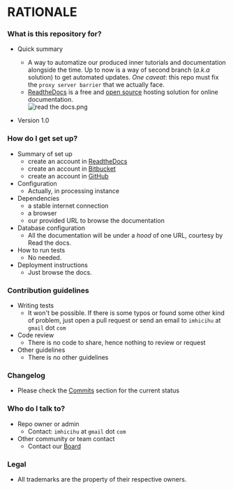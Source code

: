# RATIONALE #


### What is this repository for? ###

* Quick summary
    - A way to automatize our produced inner tutorials and documentation alongside  the time.  Up to now is a way of second branch (_a.k.a_ solution)  to get automated updates. _One caveat_: this repo must fix the `proxy server barrier` that we actually face.
    - [ReadtheDocs](https://readthedocs.org/) is a free and [open source](https://docs.readthedocs.io/en/latest/open-source-philosophy.html) hosting solution for online documentation.    
![read the docs.png](https://bitbucket.org/repo/7EGyxon/images/2863984415-read%20the%20docs.png)

* Version 1.0

### How do I get set up? ###

* Summary of set up
    - create an account in [ReadtheDocs](https://readthedocs.org/)
	- create an account in [Bitbucket](https://bitbucket.org/)
    - create an account in [GitHub](http://github.com/)
* Configuration
    - Actually, in processing instance
* Dependencies
    - a stable internet connection
    - a browser
    - our provided URL to browse the documentation
* Database configuration
    - All the documentation will be under a _hood_ of one URL, courtesy by Read the docs.
* How to run tests
    - No needed. 
* Deployment instructions
    - Just browse the docs.

### Contribution guidelines ###

* Writing tests
    - It won't be possible. If there is some typos or found some other kind of problem, just open a pull request or send an email to `imhicihu` at `gmail` dot `com` 
* Code review
    - There is no code to share, hence nothing to review or request
* Other guidelines
    - There is no other guidelines

### Changelog ###

* Please check the [Commits](https://bitbucket.org/imhicihu/documentation-migration-to-read-the-docs-experimental/commits/) section for the current status

### Who do I talk to? ###

* Repo owner or admin
     - Contact: `imhicihu` at `gmail` dot `com`
* Other community or team contact
     - Contact our [Board](https://bitbucket.org/imhicihu/documentation-migration-to-read-the-docs-experimental/addon/trello/trello-board)

### Legal ###

* All trademarks are the property of their respective owners.